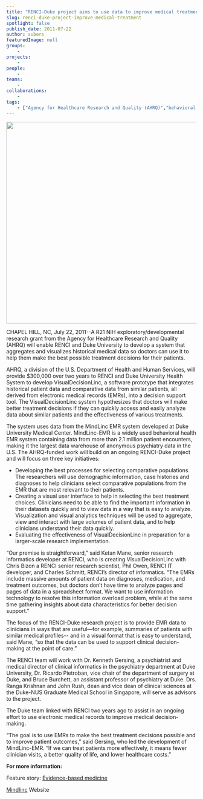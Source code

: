 ```yaml
---
title: "RENCI-Duke project aims to use data to improve medical treatment decisions"
slug: renci-duke-project-improve-medical-treatment
spotlight: false
publish_date: 2011-07-22
author: subers
featuredImage: null
groups:
    - 
projects:
    - 
people:
    - 
teams: 
    - 
collaborations:
    - 
tags:
    - ["Agency for Healthcare Research and Quality (AHRQ)","behavioral health","decision support","Duke University","Duke University Hospital","Mindlinc","VisualDecisionLinc"]
---
```

<p><img class="alignnone size-full wp-image-8055" title="RENCI-Duke Mindlinc" src="http://www.renci.org/wp-content/uploads/2011/07/renci-duke-mindlinc-story.jpg" alt="" width="630" height="532" /></p>

<p>CHAPEL HILL, NC, July 22, 2011--A R21 NIH exploratory/developmental research grant from the Agency for Healthcare Research and Quality (AHRQ) will enable RENCI and Duke University to develop a system that aggregates and visualizes historical medical data so doctors can use it to help them make the best possible treatment decisions for their patients.<!--more--></p>

<p>AHRQ, a division of the U.S. Department of Health and Human Services, will provide $300,000 over two years to RENCI and Duke University Health System to develop VisualDecisionLinc, a software prototype that integrates historical patient data and comparative data from similar patients, all derived from electronic medical records (EMRs), into a decision support tool. The VisualDecisionLinc system hypothesizes that doctors will make better treatment decisions if they can quickly access and easily analyze data about similar patients and the effectiveness of various treatments.</p>

<p>The system uses data from the MindLinc EMR system developed at Duke University Medical Center. MindLinc-EMR is a widely used behavioral health EMR system containing data from more than 2.1 million patient encounters, making it the largest data warehouse of anonymous psychiatry data in the U.S. The AHRQ-funded work will build on an ongoing RENCI-Duke project and will focus on three key initiatives:</p>

<ul>
	<li>Developing the best processes for selecting comparative populations. The researchers will use demographic information, case histories and diagnoses to help clinicians select comparative populations from the EMR that are most relevant to their patients. </li>
	<li>Creating a visual user interface to help in selecting the best treatment choices. Clinicians need to be able to find the important information in their datasets quickly and to view data in a way that is easy to analyze. Visualization and visual analytics techniques will be used to aggregate, view and interact with large volumes of patient data, and to help clinicians understand their data quickly. </li>
	<li>Evaluating the effectiveness of VisualDecisionLinc in preparation for a larger-scale research implementation. </li>
</ul>

<p>“Our premise is straightforward,” said Ketan Mane, senior research informatics developer at RENCI, who is creating VisualDecisionLinc with Chris Bizon a RENCI senior research scientist, Phil Owen, RENCI IT developer, and Charles Schmitt, RENCI’s director of informatics. “The EMRs include massive amounts of patient data on diagnoses, medication, and treatment outcomes, but doctors don’t have time to analyze pages and pages of data in a spreadsheet format. We want to use information technology to resolve this information overload problem, while at the same time gathering insights about data characteristics for better decision support.”</p>

<p>The focus of the RENCI-Duke research project is to provide EMR data to clinicians in ways that are useful—for example, summaries of patients with similar medical profiles-- and in a visual format that is easy to understand, said Mane, “so that the data can be used to support clinical decision-making at the point of care.”</p>

<p>The RENCI team will work with Dr. Kenneth Gersing, a psychiatrist and medical director of clinical informatics in the psychiatry department at Duke University, Dr. Ricardo Pietroban, vice chair of the department of surgery at Duke, and Bruce Burchett, an assistant professor of psychiatry at Duke. Drs. Ranga Krishnan and John Rush, dean and vice dean of clinical sciences at the Duke-NUS Graduate Medical School in Singapore, will serve as advisors to the project.</p>

<p>The Duke team linked with RENCI two years ago to assist in an ongoing effort to use electronic medical records to improve medical decision-making.</p>

<p>“The goal is to use EMRs to make the best treatment decisions possible and to improve patient outcomes,” said Gersing, who led the development of MindLinc-EMR. “If we can treat patients more effectively, it means fewer clinician visits, a better quality of life, and lower healthcare costs.”</p>

<p><strong>For more information:</strong></p>

<p>Feature story: <a href="../news/releases/evidence-based-medicine">Evidence-based medicine</a></p>

<p><a href="http://www.mindlinc.com/" target="_blank">Mindlinc</a> Website</p>
